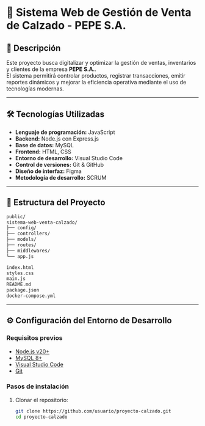 # 🚀 Sistema Web de Gestión de Venta de Calzado - PEPE S.A.  

## 📌 Descripción  
Este proyecto busca digitalizar y optimizar la gestión de ventas, inventarios y clientes de la empresa **PEPE S.A.**.  
El sistema permitirá controlar productos, registrar transacciones, emitir reportes dinámicos y mejorar la eficiencia operativa mediante el uso de tecnologías modernas.  

---

## 🛠️ Tecnologías Utilizadas  
- **Lenguaje de programación:** JavaScript  
- **Backend:** Node.js con Express.js  
- **Base de datos:** MySQL  
- **Frontend:** HTML, CSS  
- **Entorno de desarrollo:** Visual Studio Code  
- **Control de versiones:** Git & GitHub  
- **Diseño de interfaz:** Figma  
- **Metodología de desarrollo:** SCRUM  

---

## 📂 Estructura del Proyecto  
```bash
public/
sistema-web-venta-calzado/
├── config/
├── controllers/
├── models/
├── routes/
├── middlewares/
└── app.js

index.html
styles.css
main.js
README.md
package.json
docker-compose.yml
```

---

## ⚙️ Configuración del Entorno de Desarrollo  

### Requisitos previos  
- [Node.js v20+](https://nodejs.org/)  
- [MySQL 8+](https://dev.mysql.com/downloads/)  
- [Visual Studio Code](https://code.visualstudio.com/)  
- [Git](https://git-scm.com/)  

### Pasos de instalación  
1. Clonar el repositorio:  
   ```bash
   git clone https://github.com/usuario/proyecto-calzado.git
   cd proyecto-calzado
   ```




